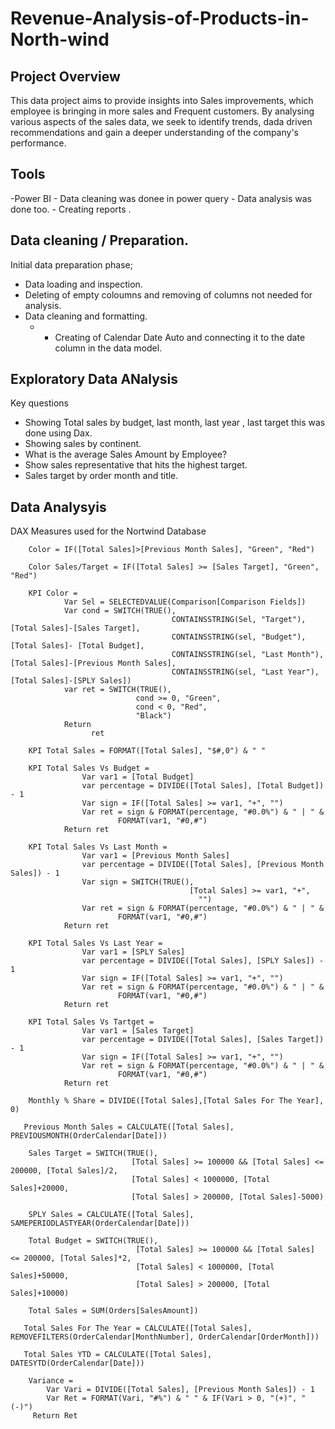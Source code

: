 # Revenue-Analysis-of-Products-in-North-wind

## Project Overview

This data project aims to provide insights into Sales improvements, which employee is bringing in more sales and Frequent customers. By analysing various aspects of the sales data, we seek to identify trends, dada driven recommendations and gain a deeper understanding of the company's performance.

## Tools

-Power BI - Data cleaning was donee in power query
          - Data analysis was done too.
          - Creating reports .

## Data cleaning / Preparation.

Initial data preparation phase;
- Data loading and inspection.
- Deleting of empty coloumns and removing of columns not needed for analysis.
- Data cleaning and formatting.
  - - Creating of Calendar Date Auto and connecting it to the date column in the data model.

## Exploratory Data ANalysis

Key questions
- Showing Total sales by budget, last month, last year , last target this was done using Dax.
- Showing sales by continent.
- What is the average Sales Amount by Employee?
- Show sales representative that hits the highest target.
- Sales target by order month and title.

## Data Analysyis


DAX Measures used for the Nortwind Database


``` DAX
    Color = IF([Total Sales]>[Previous Month Sales], "Green", "Red")
```

``` DAX
    Color Sales/Target = IF([Total Sales] >= [Sales Target], "Green", "Red")
```

``` DAX
    KPI Color = 
            Var Sel = SELECTEDVALUE(Comparison[Comparison Fields])
            Var cond = SWITCH(TRUE(),
                                    CONTAINSSTRING(Sel, "Target"), [Total Sales]-[Sales Target],
                                    CONTAINSSTRING(sel, "Budget"), [Total Sales]- [Total Budget],
                                    CONTAINSSTRING(sel, "Last Month"), [Total Sales]-[Previous Month Sales], 
                                    CONTAINSSTRING(sel, "Last Year"), [Total Sales]-[SPLY Sales])
            var ret = SWITCH(TRUE(),
                            cond >= 0, "Green",
                            cond < 0, "Red",
                            "Black")
            Return 
                  ret
```


``` DAX
    KPI Total Sales = FORMAT([Total Sales], "$#,0") & " "
```

``` DAX
    KPI Total Sales Vs Budget = 
                Var var1 = [Total Budget]
                var percentage = DIVIDE([Total Sales], [Total Budget]) - 1
                Var sign = IF([Total Sales] >= var1, "+", "")
                Var ret = sign & FORMAT(percentage, "#0.0%") & " | " & 
                        FORMAT(var1, "#0,#")
            Return ret
```
                          

``` DAX
    KPI Total Sales Vs Last Month = 
                Var var1 = [Previous Month Sales]
                var percentage = DIVIDE([Total Sales], [Previous Month Sales]) - 1
                Var sign = SWITCH(TRUE(),
                                        [Total Sales] >= var1, "+",
                                          "")
                Var ret = sign & FORMAT(percentage, "#0.0%") & " | " & 
                        FORMAT(var1, "#0,#")
            Return ret
```


``` DAX
    KPI Total Sales Vs Last Year = 
                Var var1 = [SPLY Sales]
                var percentage = DIVIDE([Total Sales], [SPLY Sales]) - 1
                Var sign = IF([Total Sales] >= var1, "+", "")
                Var ret = sign & FORMAT(percentage, "#0.0%") & " | " & 
                        FORMAT(var1, "#0,#")
            Return ret
```


``` DAX
    KPI Total Sales Vs Tartget = 
                Var var1 = [Sales Target]
                var percentage = DIVIDE([Total Sales], [Sales Target]) - 1
                Var sign = IF([Total Sales] >= var1, "+", "")
                Var ret = sign & FORMAT(percentage, "#0.0%") & " | " & 
                        FORMAT(var1, "#0,#")
            Return ret
```

``` DAX
    Monthly % Share = DIVIDE([Total Sales],[Total Sales For The Year], 0)
```

``` DAX
   Previous Month Sales = CALCULATE([Total Sales], PREVIOUSMONTH(OrderCalendar[Date]))
```
 
 ``` DAX
     Sales Target = SWITCH(TRUE(),
                            [Total Sales] >= 100000 && [Total Sales] <= 200000, [Total Sales]/2,
                            [Total Sales] < 1000000, [Total Sales]+20000,
                            [Total Sales] > 200000, [Total Sales]-5000)
  ```                      
                      


``` DAX
    SPLY Sales = CALCULATE([Total Sales], SAMEPERIODLASTYEAR(OrderCalendar[Date]))
```

``` DAX
    Total Budget = SWITCH(TRUE(),
                            [Total Sales] >= 100000 && [Total Sales] <= 200000, [Total Sales]*2,
                            [Total Sales] < 1000000, [Total Sales]+50000,
                            [Total Sales] > 200000, [Total Sales]+10000)
```

``` DAX
    Total Sales = SUM(Orders[SalesAmount])
```

``` DAX
   Total Sales For The Year = CALCULATE([Total Sales], REMOVEFILTERS(OrderCalendar[MonthNumber], OrderCalendar[OrderMonth]))
```

``` DAX
   Total Sales YTD = CALCULATE([Total Sales], DATESYTD(OrderCalendar[Date]))
```

``` DAX
    Variance = 
        Var Vari = DIVIDE([Total Sales], [Previous Month Sales]) - 1
        Var Ret = FORMAT(Vari, "#%") & " " & IF(Vari > 0, "(+)", "(-)")
     Return Ret   
```




